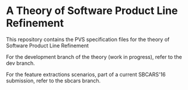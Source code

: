 # A Theory of Software Product Line Refinement

This repository contains the PVS specification files for the theory of Software Product Line Refinement

For the development branch of the theory (work in progress), refer to the dev branch. 

For the feature extractions scenarios, part of a current SBCARS'16 submission, refer to the sbcars branch. 


